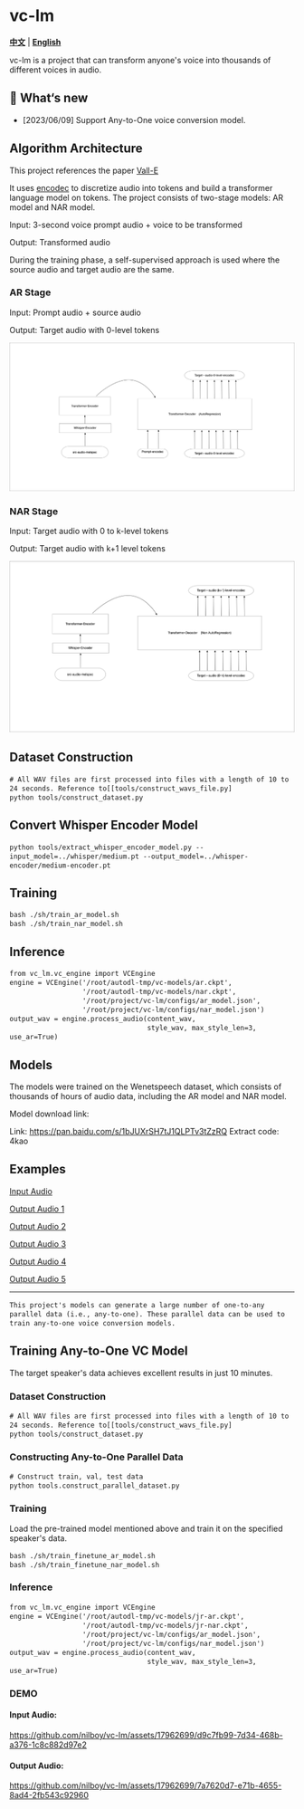 # vc-lm
[**中文**](./README.md) | [**English**](./README_en.md)

vc-lm is a project that can transform anyone's voice into thousands of different voices in audio.

## 🔄 What‘s new
* [2023/06/09] Support Any-to-One voice conversion model.

## Algorithm Architecture
This project references the paper [Vall-E](https://arxiv.org/abs/2301.02111)

It uses [encodec](https://github.com/facebookresearch/encodec)
to discretize audio into tokens and build a transformer language model on tokens. The project consists of two-stage models: AR model and NAR model.

Input: 3-second voice prompt audio + voice to be transformed

Output: Transformed audio

During the training phase, a self-supervised approach is used where the source audio and target audio are the same.
### AR Stage
Input: Prompt audio + source audio

Output: Target audio with 0-level tokens

![ar](res/vclm-ar.png)

### NAR Stage
Input: Target audio with 0 to k-level tokens

Output: Target audio with k+1 level tokens

![nar](res/vclm-nar.png)

## Dataset Construction

```
# All WAV files are first processed into files with a length of 10 to 24 seconds. Reference to[[tools/construct_wavs_file.py]
python tools/construct_dataset.py
```
## Convert Whisper Encoder Model

```
python tools/extract_whisper_encoder_model.py --input_model=../whisper/medium.pt --output_model=../whisper-encoder/medium-encoder.pt
```
## Training
```
bash ./sh/train_ar_model.sh
bash ./sh/train_nar_model.sh
```
## Inference
```
from vc_lm.vc_engine import VCEngine
engine = VCEngine('/root/autodl-tmp/vc-models/ar.ckpt',
                  '/root/autodl-tmp/vc-models/nar.ckpt',
                  '/root/project/vc-lm/configs/ar_model.json',
                  '/root/project/vc-lm/configs/nar_model.json')
output_wav = engine.process_audio(content_wav,
                                  style_wav, max_style_len=3, use_ar=True)           
```

## Models
The models were trained on the Wenetspeech dataset, which consists of thousands of hours of audio data, including the AR model and NAR model.

Model download link:

Link: https://pan.baidu.com/s/1bJUXrSH7tJ1QLPTv3tZzRQ
Extract code: 4kao

## Examples
[Input Audio](res/test-in.wav)

[Output Audio 1](res/o1.wav)

[Output Audio 2](res/o2.wav)

[Output Audio 3](res/o3.wav)

[Output Audio 4](res/o4.wav)

[Output Audio 5](res/o5.wav)

---
```
This project's models can generate a large number of one-to-any parallel data (i.e., any-to-one). These parallel data can be used to train any-to-one voice conversion models.
```
## Training Any-to-One VC Model
The target speaker's data achieves excellent results in just 10 minutes.

### Dataset Construction
```
# All WAV files are first processed into files with a length of 10 to 24 seconds. Reference to[[tools/construct_wavs_file.py]
python tools/construct_dataset.py
```

### Constructing Any-to-One Parallel Data
```
# Construct train, val, test data
python tools.construct_parallel_dataset.py
```
### Training
Load the pre-trained model mentioned above and train it on the specified speaker's data.
```
bash ./sh/train_finetune_ar_model.sh
bash ./sh/train_finetune_nar_model.sh
```

### Inference
```
from vc_lm.vc_engine import VCEngine
engine = VCEngine('/root/autodl-tmp/vc-models/jr-ar.ckpt',
                  '/root/autodl-tmp/vc-models/jr-nar.ckpt',
                  '/root/project/vc-lm/configs/ar_model.json',
                  '/root/project/vc-lm/configs/nar_model.json')
output_wav = engine.process_audio(content_wav,
                                  style_wav, max_style_len=3, use_ar=True)           
```
### DEMO
#### Input Audio:  
https://github.com/nilboy/vc-lm/assets/17962699/d9c7fb99-7d34-468b-a376-1c8c882d97e2
#### Output Audio:
https://github.com/nilboy/vc-lm/assets/17962699/7a7620d7-e71b-4655-8ad4-2fb543c92960
